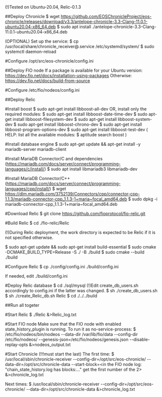(!)Tested on Ubuntu-20.04, Relic-0.1.3

##Deploy Chronicle
$ wget https://github.com/EOSChronicleProject/eos-chronicle/releases/download/v3.3/antelope-chronicle-3.3-Clang-11.0.1-ubuntu20.04-x86_64.deb
$ sudo apt install ./antelope-chronicle-3.3-Clang-11.0.1-ubuntu20.04-x86_64.deb

(OPTIONAL) Set up the service:
$ cp /usr/local/share/chronicle_receiver\@.service /etc/systemd/system/
$ sudo systemctl daemon-reload

#Configure
/opt/src/eos-chronicle/config.ini


##Deploy FIO node
If a package is available for your Ubuntu version:
https://dev.fio.net/docs/installation-using-packages
Otherwise:
https://dev.fio.net/docs/build-from-source 

#Configure
/etc/fio/nodeos/config.ini


##Deploy Relic

#Install boost
$ sudo apt-get install libboost-all-dev
OR, install only the required modules:
$ sudo apt-get install libboost-date-time-dev
$ sudo apt-get install libboost-filesystem-dev
$ sudo apt-get install libboost-system-dev
$ sudo apt-get install libboost-chrono-dev
$ sudo apt-get install libboost-program-options-dev
$ sudo apt-get install libboost-test-dev
(
HELP: list all the available modules:
$ aptitude search boost
)


#Install database engine
$ sudo apt-get update && apt-get install -y mariadb-server mariadb-client


#Install MariaDB Connector/C and dependencies
(https://mariadb.com/docs/server/connect/programming-languages/c/install/)
$ sudo apt install libmariadb3 libmariadb-dev


#Install MariaDB Connector/C++
(https://mariadb.com/docs/server/connect/programming-languages/cpp/install/)
$ wget https://dlm.mariadb.com/3752139/Connectors/cpp/connector-cpp-1.1.3/mariadb-connector-cpp_1.1.3-1+maria~focal_amd64.deb
$ sudo dpkg -i mariadb-connector-cpp_1.1.3-1+maria~focal_amd64.deb


#Download Relic
$ git clone https://github.com/fioprotocol/fio-relic.git


#Build Relic
$ cd ./fio-relic/Relic

(!)During Relic deployment, the work directory is expected to be Relic if it is not specified otherwise.

$ sudo apt-get update && sudo apt-get install build-essential
$ sudo cmake -DCMAKE_BUILD_TYPE=Release -S ./ -B ./build
$ sudo cmake --build ./build


#Configure Relic
$ cp ./config/config.ini ./build/config.ini

If needed, edit ./build/config.ini


#Deploy Relic database
$ cd ./sql/mysql
(!)Edit create_db_users.sh accordingly to config.ini if the latter was changed.
$ sh ./create_db_users.sh
$ sh ./create_Relic_db.sh Relic
$ cd ./../../build


##Run all togeter

#Start Relic
$ ./Relic &>Relic_log.txt

#Start FIO node
Make sure that the FIO node with enabled state_history_plugin is running. To run it as no-service-process:
$ /etc/fio/nodeos/bin/nodeos --data-dir /var/lib/fio/data --config-dir /etc/fio/nodeos/ --genesis-json=/etc/fio/nodeos/genesis.json --disable-replay-opts &>nodeos_output.txt

#Start Chronicle (!!!must start the last)
The first time:
$ /usr/local/sbin/chronicle-receiver --config-dir=/opt/src/eos-chronicle/ --data-dir=/opt/src/chronicle-data --start-block=<in the FIO node log: "chain_state_history.log has blocks:..." get the first number of the 2> &>chronicle_log.txt

Next times:
$ /usr/local/sbin/chronicle-receiver --config-dir=/opt/src/eos-chronicle/ --data-dir=/opt/src/chronicle-data &>chronicle_log.txt



